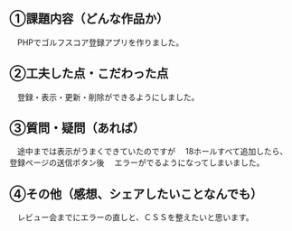 ## ①課題内容（どんな作品か）
　PHPでゴルフスコア登録アプリを作りました。

## ②工夫した点・こだわった点
　登録・表示・更新・削除ができるようにしました。

## ③質問・疑問（あれば）
　途中までは表示がうまくできていたのですが
　18ホールすべて追加したら、登録ページの送信ボタン後
　エラーがでるようになってしまいました。

## ④その他（感想、シェアしたいことなんでも）
　レビュー会までにエラーの直しと、ＣＳＳを整えたいと思います。
